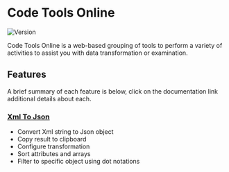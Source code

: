 # Code Tools Online

![Version](https://img.shields.io/badge/version-0.1.0-green.svg)

Code Tools Online is a web-based grouping of tools to perform a variety of activities to assist you with data transformation or examination.

## Features
A brief summary of each feature is below, click on the documentation link additional details about each.

### [Xml To Json](src/app/pages/xml-to-json/xml-to-json.readme.md)

* Convert Xml string to Json object
* Copy result to clipboard
* Configure transformation
* Sort attributes and arrays
* Filter to specific object using dot notations

